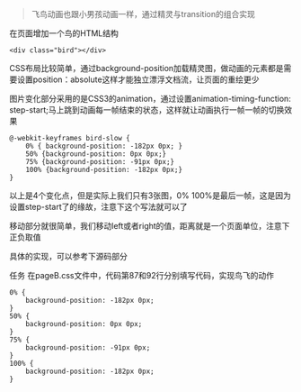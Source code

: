 >飞鸟动画也跟小男孩动画一样，通过精灵与transition的组合实现

在页面增加一个鸟的HTML结构

    <div class="bird"></div>
CSS布局比较简单，通过background-position加载精灵图，做动画的元素都是需要设置position：absolute这样才能独立漂浮文档流，让页面的重绘更少

图片变化部分采用的是CSS3的animation，通过设置animation-timing-function: step-start;马上跳到动画每一帧结束的状态，这样就让动画执行一帧一帧的切换效果

    @-webkit-keyframes bird-slow {
        0% { background-position: -182px 0px; }
        50% {background-position: 0px 0px;}
        75% {background-position: -91px 0px;}
        100% {background-position: -182px 0px;}
    }
以上是4个变化点，但是实际上我们只有3张图，0% 100%是最后一帧，这是因为设置step-start了的缘故，注意下这个写法就可以了

移动部分就很简单，我们移动left或者right的值，距离就是一个页面单位，注意下正负取值

具体的实现，可以参考下源码部分

任务
在pageB.css文件中，代码第87和92行分别填写代码，实现鸟飞的动作

    0% {
        background-position: -182px 0px;
    }
    50% {
        background-position: 0px 0px;
    }
    75% {
        background-position: -91px 0px;
    }
    100% {
        background-position: -182px 0px;
    }